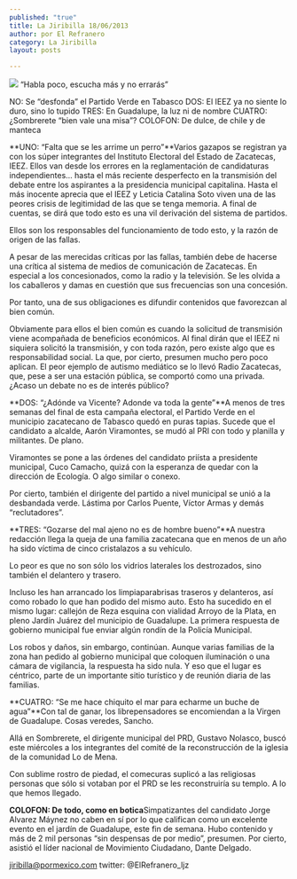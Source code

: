 ```yaml
---
published: "true"
title: La Jiribilla 18/06/2013
author: por El Refranero
category: La Jiribilla
layout: posts

---
```


![](http://i.imgur.com/383Q4kpm.jpg)
“Habla poco, escucha más y no errarás”

NO: Se “desfonda” el Partido Verde en Tabasco 
DOS: El IEEZ ya no siente lo duro, sino lo tupido 
TRES: En Guadalupe, la luz ni de nombre 
CUATRO: ¿Sombrerete “bien vale una misa”? 
COLOFON: De dulce, de chile y de manteca

**UNO: “Falta que se les arrime un perro”**Varios gazapos se registran ya con los súper integrantes del Instituto Electoral del Estado de Zacatecas, IEEZ.
Ellos van desde los errores en la reglamentación de candidaturas independientes… hasta el más reciente desperfecto en la transmisión del debate entre los aspirantes a la presidencia municipal capitalina.
Hasta el más inocente aprecia que el IEEZ y Leticia Catalina Soto viven una de las peores crisis de legitimidad de las que se tenga memoria.
A final de cuentas, se dirá que todo esto es una vil derivación del sistema de partidos.

Ellos son los responsables del funcionamiento de todo esto, y la razón de origen de las fallas. 

A pesar de las merecidas críticas por las fallas, también debe de hacerse una crítica al sistema de medios de comunicación de Zacatecas.
En especial a los concesionados, como la radio y la televisión. 
Se les olvida a los caballeros y damas en cuestión que sus frecuencias son una concesión.

Por tanto, una de sus obligaciones es difundir contenidos que favorezcan al bien común.

Obviamente para ellos el bien común es cuando la solicitud de transmisión viene acompañada de beneficios económicos.
Al final dirán que el IEEZ ni siquiera solicitó la transmisión, y con toda razón, pero existe algo que es responsabilidad social.
La que, por cierto, presumen mucho pero poco aplican.
El peor ejemplo de autismo mediático se lo llevó Radio Zacatecas, que, pese a ser una estación pública, se comportó como una privada.
¿Acaso un debate no es de interés público?

**DOS: “¿Adónde va Vicente? Adonde va toda la gente”**A menos de tres semanas del final de esta campaña electoral, el Partido Verde en el municipio zacatecano de Tabasco quedó en puras tapias.
Sucede que el candidato a alcalde, Aarón Viramontes, se mudó al PRI con todo y planilla y militantes.
De plano.

Viramontes se pone a las órdenes del candidato priísta a presidente municipal, Cuco Camacho, quizá con la esperanza de quedar con la dirección de Ecología.
O algo similar o conexo.

Por cierto, también el dirigente del partido a nivel municipal se unió a la desbandada verde.
Lástima por Carlos Puente, Víctor Armas y demás “reclutadores”.

**TRES: “Gozarse del mal ajeno no es de hombre bueno”**A nuestra redacción llega la queja de una familia zacatecana que en menos de un año ha sido víctima de cinco cristalazos a su vehículo.

Lo peor es que no son sólo los vidrios laterales los destrozados, sino también el delantero y trasero.

Incluso les han arrancado los limpiaparabrisas traseros y delanteros, así como robado lo que han podido del mismo auto.
Esto ha sucedido en el mismo lugar: callejón de Reza esquina con vialidad Arroyo de la Plata, en pleno Jardín Juárez del municipio de Guadalupe.
La primera respuesta de gobierno municipal fue enviar algún rondín de la Policía Municipal.

Los robos y daños, sin embargo, continúan.
Aunque varias familias de la zona han pedido al gobierno municipal que coloquen iluminación o una cámara de vigilancia, la respuesta ha sido nula.
Y eso que el lugar es céntrico, parte de un importante sitio turístico y de reunión diaria de las familias.

**CUATRO: “Se me hace chiquito el mar para echarme un buche de agua”**Con tal de ganar, los librepensadores se encomiendan a la Virgen de Guadalupe.
Cosas veredes, Sancho.

Allá en Sombrerete, el dirigente municipal del PRD, Gustavo Nolasco, buscó este miércoles a los integrantes del comité de la reconstrucción de la iglesia de la comunidad Lo de Mena.

Con sublime rostro de piedad, el comecuras suplicó a las religiosas personas que sólo si votaban por el PRD se les reconstruiría su templo.
A lo que hemos llegado.

**COLOFON: De todo, como en botica**Simpatizantes del candidato Jorge Alvarez Máynez no caben en sí por lo que califican como un excelente evento en el jardín de Guadalupe, este fin de semana.
Hubo contenido y más de 2 mil personas “sin despensas de por medio”, presumen.
Por cierto, asistió el líder nacional de Movimiento Ciudadano, Dante Delgado.

jiribilla@pormexico.com
twitter: @ElRefranero_ljz

